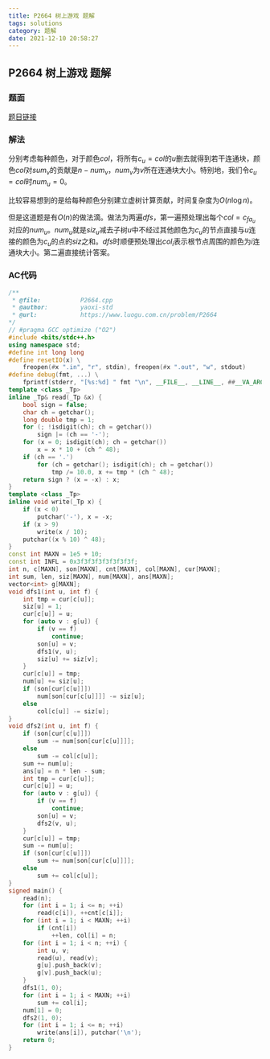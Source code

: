 ```yaml
---
title: P2664 树上游戏 题解
tags: solutions
category: 题解
date: 2021-12-10 20:58:27
---
```


## P2664 树上游戏 题解
<!-- more -->

### 题面

[题目链接](https://www.luogu.com.cn/problem/P2664)

### 解法

分别考虑每种颜色，对于颜色$col$，将所有$c_u=col$的$u$删去就得到若干连通块，颜色$col$对$sum_v$的贡献是$n-num_v$，$num_v$为$v$所在连通块大小。特别地，我们令$c_u=col$时$num_u=0$。

比较容易想到的是给每种颜色分别建立虚树计算贡献，时间复杂度为$O(n \log n)$。

但是这道题是有$O(n)$的做法滴。做法为两遍$dfs$，第一遍预处理出每个$col=c_{fa_u}$对应的$num_u$。$num_u$就是$siz_u$减去子树$u$中不经过其他颜色为$c_u$的节点直接与$u$连接的颜色为$c_u$的点的$siz$之和。$dfs$时顺便预处理出$col_i$表示根节点周围的颜色为$i$连通块大小。第二遍直接统计答案。

### AC代码

```cpp
/**
 * @file:           P2664.cpp
 * @author:         yaoxi-std
 * @url:            https://www.luogu.com.cn/problem/P2664
*/
// #pragma GCC optimize ("O2")
#include <bits/stdc++.h>
using namespace std;
#define int long long
#define resetIO(x) \
    freopen(#x ".in", "r", stdin), freopen(#x ".out", "w", stdout)
#define debug(fmt, ...) \
    fprintf(stderr, "[%s:%d] " fmt "\n", __FILE__, __LINE__, ##__VA_ARGS__)
template <class _Tp>
inline _Tp& read(_Tp &x) {
    bool sign = false;
    char ch = getchar();
    long double tmp = 1;
    for (; !isdigit(ch); ch = getchar())
        sign |= (ch == '-');
    for (x = 0; isdigit(ch); ch = getchar())
        x = x * 10 + (ch ^ 48);
    if (ch == '.')
        for (ch = getchar(); isdigit(ch); ch = getchar())
            tmp /= 10.0, x += tmp * (ch ^ 48);
    return sign ? (x = -x) : x;
}
template <class _Tp>
inline void write(_Tp x) {
    if (x < 0)
        putchar('-'), x = -x;
    if (x > 9)
        write(x / 10);
    putchar((x % 10) ^ 48);
}
const int MAXN = 1e5 + 10;
const int INFL = 0x3f3f3f3f3f3f3f3f;
int n, c[MAXN], son[MAXN], cnt[MAXN], col[MAXN], cur[MAXN];
int sum, len, siz[MAXN], num[MAXN], ans[MAXN];
vector<int> g[MAXN];
void dfs1(int u, int f) {
    int tmp = cur[c[u]];
    siz[u] = 1;
    cur[c[u]] = u;
    for (auto v : g[u]) {
        if (v == f)
            continue;
        son[u] = v;
        dfs1(v, u);
        siz[u] += siz[v];
    }
    cur[c[u]] = tmp;
    num[u] += siz[u];
    if (son[cur[c[u]]])
        num[son[cur[c[u]]]] -= siz[u];
    else
        col[c[u]] -= siz[u];
}
void dfs2(int u, int f) {
    if (son[cur[c[u]]])
        sum -= num[son[cur[c[u]]]];
    else
        sum -= col[c[u]];
    sum += num[u];
    ans[u] = n * len - sum;
    int tmp = cur[c[u]];
    cur[c[u]] = u;
    for (auto v : g[u]) {
        if (v == f)
            continue;
        son[u] = v;
        dfs2(v, u);
    }
    cur[c[u]] = tmp;
    sum -= num[u];
    if (son[cur[c[u]]])
        sum += num[son[cur[c[u]]]];
    else
        sum += col[c[u]];
}
signed main() {
    read(n);
    for (int i = 1; i <= n; ++i)
        read(c[i]), ++cnt[c[i]];
    for (int i = 1; i < MAXN; ++i)
        if (cnt[i])
            ++len, col[i] = n;
    for (int i = 1; i < n; ++i) {
        int u, v;
        read(u), read(v);
        g[u].push_back(v);
        g[v].push_back(u);
    }
    dfs1(1, 0);
    for (int i = 1; i < MAXN; ++i)
        sum += col[i];
    num[1] = 0;
    dfs2(1, 0);
    for (int i = 1; i <= n; ++i)
        write(ans[i]), putchar('\n');
    return 0;
}
```
